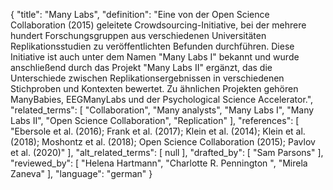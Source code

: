 {
    "title": "Many Labs",
    "definition": "Eine von der Open Science Collaboration (2015) geleitete Crowdsourcing-Initiative, bei der mehrere hundert Forschungsgruppen aus verschiedenen Universitäten Replikationsstudien zu veröffentlichten Befunden durchführen. Diese Initiative ist auch unter dem Namen \"Many Labs I\" bekannt und wurde anschließend durch das Projekt \"Many Labs II\" ergänzt, das die Unterschiede zwischen Replikationsergebnissen in verschiedenen Stichproben und Kontexten bewertet. Zu ähnlichen Projekten gehören ManyBabies, EEGManyLabs und der Psychological Science Accelerator.",
    "related_terms": [
        "Collaboration",
        "Many analysts",
        "Many Labs I",
        "Many Labs II",
        "Open Science Collaboration",
        "Replication"
    ],
    "references": [
        "Ebersole et al. (2016); Frank et al. (2017); Klein et al. (2014); Klein et al. (2018); Moshontz et al. (2018); Open Science Collaboration (2015); Pavlov et al. (2020)"
    ],
    "alt_related_terms": [
        null
    ],
    "drafted_by": [
        "Sam Parsons"
    ],
    "reviewed_by": [
        "Helena Hartmann",
        "Charlotte R. Pennington ",
        "Mirela Zaneva"
    ],
    "language": "german"
}